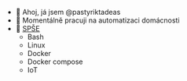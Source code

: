 - 👋 Ahoj, já jsem @pastyriktadeas
- 🌱 Momentálně pracuji na automatizaci domácnosti
- 🏫 <a href="https://www.spseplzen.cz/">SPŠE</a>
  - Bash
  - Linux
  - Docker
  - Docker compose
  - IoT

<!---
pastyriktadeas/pastyriktadeas is a ✨ special ✨ repository because its `README.md` (this file) appears on your GitHub profile.
You can click the Preview link to take a look at your changes.
--->
